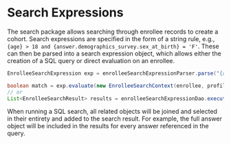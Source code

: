 # Search Expressions

The search package allows searching through enrollee records to create a cohort.
Search expressions are specified in the form of a string rule, e.g.,
`{age} > 18 and {answer.demographics_survey.sex_at_birth} = 'F'`. These can then be
parsed into a search expression object, which allows either the creation of a SQL
query or direct evaluation on an enrollee.

```java
EnrolleeSearchExpression exp = enrolleeSearchExpressionParser.parse("{age} > 18");

boolean match = exp.evaluate(new EnrolleeSearchContext(enrollee, profile));
// or
List<EnrolleeSearchResult> results = enrolleeSearchExpressionDao.executeSearch(exp, studyEnvId);
```

When running a SQL search, all related objects will be joined and selected in their entirety
and added to the search result. For example, the full answer object will be included in the
results for every answer referenced in the query.